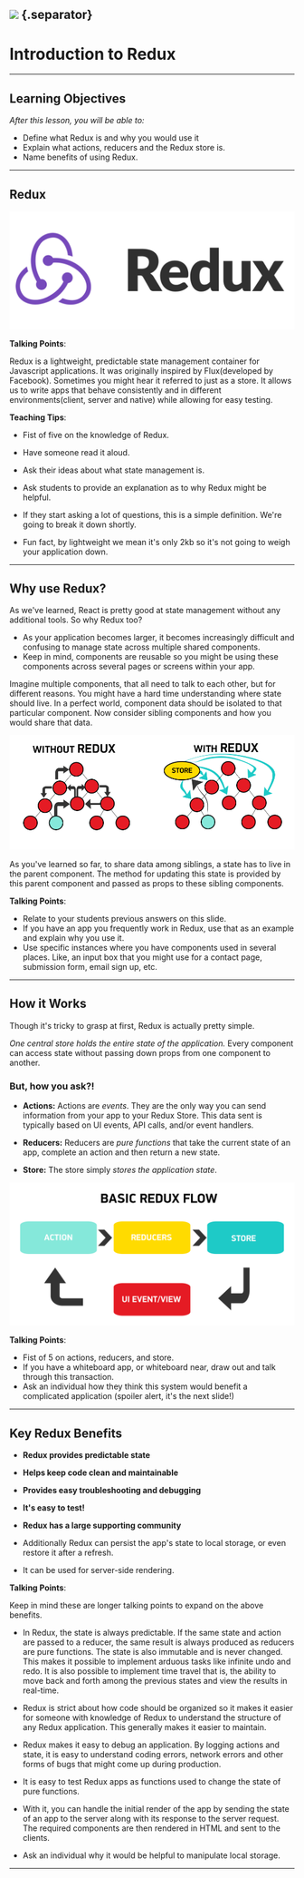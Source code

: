 ## ![](https://s3.amazonaws.com/python-ga/images/GA_Cog_Medium_White_RGB.png) {.separator}
<h1>Introduction to Redux</h1>

---

## Learning Objectives

*After this lesson, you will be able to:*

* Define what Redux is and why you would use it
* Explain what actions, reducers and the Redux store is.
* Name benefits of using Redux.

---

## Redux

![logo](assets/redux-logo.png)


<aside class="notes">

**Talking Points**:

Redux is a lightweight, predictable state management container for Javascript applications. It was originally inspired by Flux(developed by Facebook). Sometimes you might hear it referred to just as a store. It allows us to write apps that behave consistently and in different environments(client, server and native) while allowing for easy testing.

**Teaching Tips**:

* Fist of five on the knowledge of Redux.
* Have someone read it aloud.
* Ask their ideas about what state management is.
* Ask students to provide an explanation as to why Redux might be helpful.

* If they start asking a lot of questions, this is a simple definition. We're going to break it down shortly.

* Fun fact, by lightweight we mean it's only 2kb so it's not going to weigh your application down.

</aside>

---

## Why use Redux?

As we've learned, React is pretty good at state management without any additional tools. So why Redux too?

*  As your application becomes larger, it becomes increasingly difficult and confusing to manage state across multiple shared components.
*  Keep in mind, components are reusable so you might be using these components across several pages or screens within your app.

Imagine multiple components, that all need to talk to each other, but for different reasons. You might have a hard time understanding where state should live. In a perfect world, component data should be isolated to that particular component. Now consider sibling components and how you would share that data.

![logo](assets/with-without-redux.png)

As you've learned so far, to share data among siblings, a state has to live in the parent component. The method for updating this state is provided by this parent component and passed as props to these sibling components.

<aside class="notes">

**Talking Points**:

* Relate to your students previous answers on this slide.
* If you have an app you frequently work in Redux, use that as an example and explain why you use it.
* Use specific instances where you have components used in several places. Like, an input box that you might use for a contact page, submission form, email sign up, etc.

</aside>

---

## How it Works

Though it's tricky to grasp at first, Redux is actually pretty simple.

_One central store holds the entire state of the application._ Every component can access state without passing down props from one component to another.

### But, how you ask?!

* **Actions:** Actions are _events_. They are the only way you can send information from your app to your Redux Store. This data sent is typically based on UI events, API calls, and/or event handlers.

* **Reducers:** Reducers are _pure functions_ that take the current state of an app, complete an action and then return a new state.

* **Store:** The store simply _stores the application state_.

![logo](assets/basic-redux-flow.png)

<aside class="notes">

**Talking Points**:

* Fist of 5 on actions, reducers, and store.
* If you have a whiteboard app, or whiteboard near, draw out and talk through this transaction.
* Ask an individual how they think this system would benefit a complicated application (spoiler alert, it's the next slide!)

</aside>

---

## Key Redux Benefits

* **Redux provides predictable state**

* **Helps keep code clean and maintainable**

* **Provides easy troubleshooting and debugging**

* **It's easy to test!**

* **Redux has a large supporting community**

* Additionally Redux can persist the app's state to local storage, or even restore it after a refresh.

* It can be used for server-side rendering.

<aside class="notes">

**Talking Points**:

Keep in mind these are longer talking points to expand on the above benefits.

* In Redux, the state is always predictable. If the same state and action are passed to a reducer, the same result is always produced as reducers are pure functions. The state is also immutable and is never changed. This makes it possible to implement arduous tasks like infinite undo and redo. It is also possible to implement time travel that is, the ability to move back and forth among the previous states and view the results in real-time.

* Redux is strict about how code should be organized so it makes it easier for someone with knowledge of Redux to understand the structure of any Redux application. This generally makes it easier to maintain.

* Redux makes it easy to debug an application. By logging actions and state, it is easy to understand coding errors, network errors and other forms of bugs that might come up during production.

* It is easy to test Redux apps as functions used to change the state of pure functions.

* With it, you can handle the initial render of the app by sending the state of an app to the server along with its response to the server request. The required components are then rendered in HTML and sent to the clients.

* Ask an individual why it would be helpful to manipulate local storage.

</aside>

---

